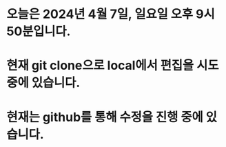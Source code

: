 # 오늘은 2024년 4월 7일, 일요일 오후 9시 50분입니다.
# 현재 git clone으로 local에서 편집을 시도 중에 있습니다.
# 현재는 github를 통해 수정을 진행 중에 있습니다.
